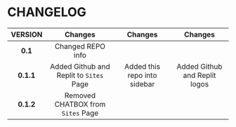 # CHANGELOG

| **VERSION**        | **Changes**                             | **Changes**                  | **Changes**                       |
|:------------------:|:---------------------------------------:|:----------------------------:|:---------------------------------:|
| **0.1**            | Changed REPO info                       |                              |                                   |
| **0.1.1**          | Added Github and Replit to `Sites` Page | Added this repo into sidebar | Added Github and Replit logos     |
| **0.1.2**          | Removed CHATBOX from `Sites` Page       |                              |                                   |
